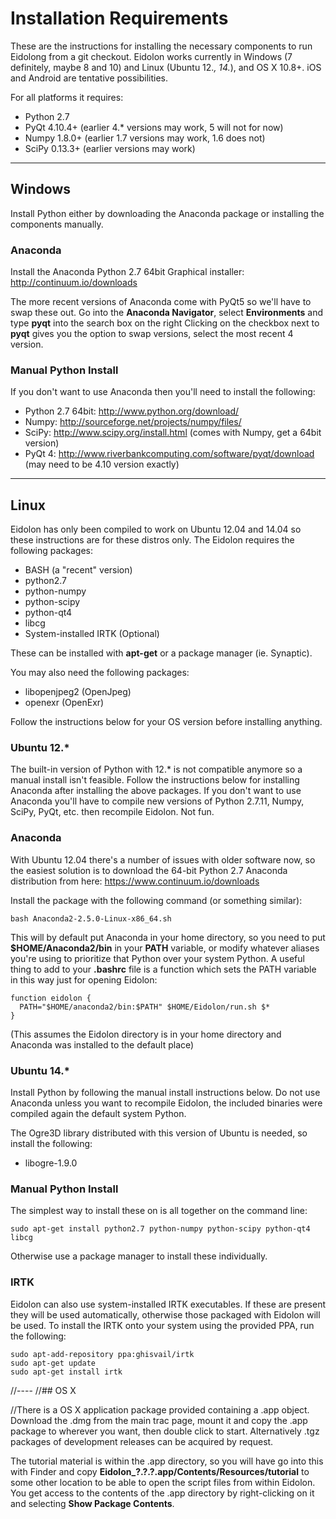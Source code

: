# Installation Requirements 

These are the instructions for installing the necessary components to run Eidolong from a git checkout.
Eidolon works currently in Windows (7 definitely, maybe 8 and 10) and Linux (Ubuntu 12.*, 14.*), and OS X 10.8+. iOS and Android are tentative possibilities.

For all platforms it requires:
 * Python 2.7
 * PyQt 4.10.4+ (earlier 4.* versions may work, 5 will not for now)
 * Numpy 1.8.0+ (earlier 1.7 versions may work, 1.6 does not)
 * SciPy 0.13.3+ (earlier versions may work)
 
----

## Windows 

Install Python either by downloading the Anaconda package or installing the components manually.

### Anaconda

Install the Anaconda Python 2.7 64bit Graphical installer: http://continuum.io/downloads

The more recent versions of Anaconda come with PyQt5 so we'll have to swap these out. 
Go into the **Anaconda Navigator**, select **Environments** and type **pyqt** into the search box on the right
Clicking on the checkbox next to **pyqt** gives you the option to swap versions, select the most recent 4 version.

### Manual Python Install

If you don't want to use Anaconda then you'll need to install the following:

 * Python 2.7 64bit: http://www.python.org/download/
 * Numpy: http://sourceforge.net/projects/numpy/files/
 * SciPy: http://www.scipy.org/install.html (comes with Numpy, get a 64bit version)
 * PyQt 4: http://www.riverbankcomputing.com/software/pyqt/download (may need to be 4.10 version exactly)

----

## Linux

Eidolon has only been compiled to work on Ubuntu 12.04 and 14.04 so these instructions are for these distros only. The Eidolon requires the following packages: 

 * BASH (a "recent" version)
 * python2.7
 * python-numpy 
 * python-scipy
 * python-qt4 
 * libcg
 * System-installed IRTK (Optional)

These can be installed with **apt-get** or a package manager (ie. Synaptic).

You may also need the following packages:

 * libopenjpeg2 (OpenJpeg)
 * openexr (OpenExr)

Follow the instructions below for your OS version before installing anything. 

### Ubuntu 12.* 

The built-in version of Python with 12.* is not compatible anymore so a manual install isn't feasible. Follow the instructions below for installing Anaconda after installing the above packages. If you don't want to use Anaconda you'll have to compile new versions of Python 2.7.11, Numpy, SciPy, PyQt, etc. then recompile Eidolon. Not fun.

### Anaconda

With Ubuntu 12.04 there's a number of issues with older software now, so the easiest solution is to download the 64-bit Python 2.7 Anaconda distribution from here: https://www.continuum.io/downloads

Install the package with the following command (or something similar):

    bash Anaconda2-2.5.0-Linux-x86_64.sh

This will by default put Anaconda in your home directory, so you need to put **$HOME/Anaconda2/bin** in your **PATH** variable, or modify whatever aliases you're using to prioritize that Python over your system Python. A useful thing to add to your **.bashrc** file is a function which sets the PATH variable in this way just for opening Eidolon:

    function eidolon {
      PATH="$HOME/anaconda2/bin:$PATH" $HOME/Eidolon/run.sh $*
    }

(This assumes the Eidolon directory is in your home directory and Anaconda was installed to the default place)

### Ubuntu 14.*

Install Python by following the manual install instructions below. Do not use Anaconda unless you want to recompile Eidolon, the included binaries were compiled again the default system Python.

The Ogre3D library distributed with this version of Ubuntu is needed, so install the following:

 * libogre-1.9.0
 
### Manual Python Install

The simplest way to install these on is all together on the command line:

    sudo apt-get install python2.7 python-numpy python-scipy python-qt4 libcg

Otherwise use a package manager to install these individually.

### IRTK

Eidolon can also use system-installed IRTK executables. If these are present they will be used automatically, otherwise those packaged with Eidolon will be used. To install the IRTK onto your system using the provided PPA, run the following:

    sudo apt-add-repository ppa:ghisvail/irtk
    sudo apt-get update
    sudo apt-get install irtk

[//]: <>
//----
//## OS X

//There is a OS X application package provided containing a .app object. Download the .dmg from the main trac page, mount it and copy the .app package to wherever you want, then double click to start. Alternatively .tgz packages of development releases can be acquired by request. 

The tutorial material is within the .app directory, so you will have go into this with Finder and copy **Eidolon_?.?.?.app/Contents/Resources/tutorial** to some other location to be able to open the script files from within Eidolon. You get access to the contents of the .app directory by right-clicking on it and selecting **Show Package Contents**.
